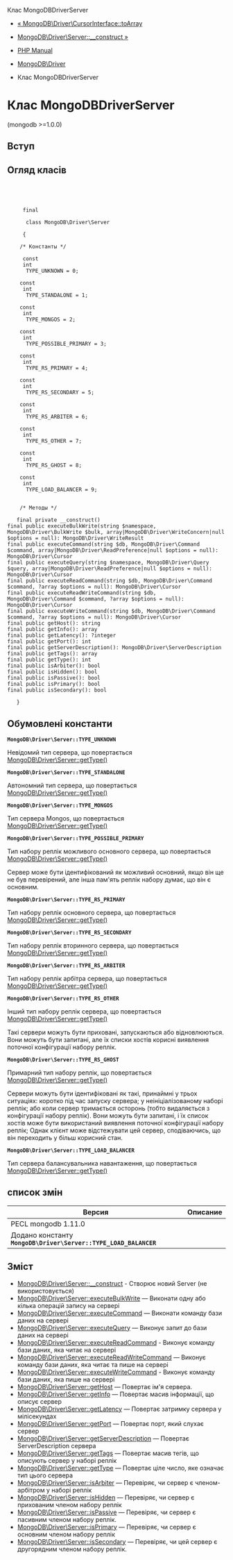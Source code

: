 Клас MongoDBDriverServer

-   [« MongoDB\\Driver\\CursorInterface::toArray](mongodb-driver-cursorinterface.toarray.html)
    
-   [MongoDB\\Driver\\Server::\_\_construct »](mongodb-driver-server.construct.html)
    
-   [PHP Manual](index.html)
    
-   [MongoDB\\Driver](book.mongodb.html)
    
-   Клас MongoDBDriverServer
    

# Клас MongoDBDriverServer

(mongodb >=1.0.0)

## Вступ

## Огляд класів

```classsynopsis



    
     final
     
      class MongoDB\Driver\Server
     
     {

    /* Константы */
    
     const
     int
      TYPE_UNKNOWN = 0;

    const
     int
      TYPE_STANDALONE = 1;

    const
     int
      TYPE_MONGOS = 2;

    const
     int
      TYPE_POSSIBLE_PRIMARY = 3;

    const
     int
      TYPE_RS_PRIMARY = 4;

    const
     int
      TYPE_RS_SECONDARY = 5;

    const
     int
      TYPE_RS_ARBITER = 6;

    const
     int
      TYPE_RS_OTHER = 7;

    const
     int
      TYPE_RS_GHOST = 8;

    const
     int
      TYPE_LOAD_BALANCER = 9;


    /* Методы */
    
   final private __construct()
final public executeBulkWrite(string $namespace, MongoDB\Driver\BulkWrite $bulk, array|MongoDB\Driver\WriteConcern|null $options = null): MongoDB\Driver\WriteResult
final public executeCommand(string $db, MongoDB\Driver\Command $command, array|MongoDB\Driver\ReadPreference|null $options = null): MongoDB\Driver\Cursor
final public executeQuery(string $namespace, MongoDB\Driver\Query $query, array|MongoDB\Driver\ReadPreference|null $options = null): MongoDB\Driver\Cursor
final public executeReadCommand(string $db, MongoDB\Driver\Command $command, ?array $options = null): MongoDB\Driver\Cursor
final public executeReadWriteCommand(string $db, MongoDB\Driver\Command $command, ?array $options = null): MongoDB\Driver\Cursor
final public executeWriteCommand(string $db, MongoDB\Driver\Command $command, ?array $options = null): MongoDB\Driver\Cursor
final public getHost(): string
final public getInfo(): array
final public getLatency(): ?integer
final public getPort(): int
final public getServerDescription(): MongoDB\Driver\ServerDescription
final public getTags(): array
final public getType(): int
final public isArbiter(): bool
final public isHidden(): bool
final public isPassive(): bool
final public isPrimary(): bool
final public isSecondary(): bool

   }
```

## Обумовлені константи

**`MongoDB\Driver\Server::TYPE_UNKNOWN`**

Невідомий тип сервера, що повертається [MongoDB\\Driver\\Server::getType()](mongodb-driver-server.gettype.html)

**`MongoDB\Driver\Server::TYPE_STANDALONE`**

Автономний тип сервера, що повертається [MongoDB\\Driver\\Server::getType()](mongodb-driver-server.gettype.html)

**`MongoDB\Driver\Server::TYPE_MONGOS`**

Тип сервера Mongos, що повертається [MongoDB\\Driver\\Server::getType()](mongodb-driver-server.gettype.html)

**`MongoDB\Driver\Server::TYPE_POSSIBLE_PRIMARY`**

Тип набору реплік можливого основного сервера, що повертається [MongoDB\\Driver\\Server::getType()](mongodb-driver-server.gettype.html)

Сервер може бути ідентифікований як можливий основний, якщо він ще не був перевірений, але інша пам'ять реплік набору думає, що він є основним.

**`MongoDB\Driver\Server::TYPE_RS_PRIMARY`**

Тип набору реплік основного сервера, що повертається [MongoDB\\Driver\\Server::getType()](mongodb-driver-server.gettype.html)

**`MongoDB\Driver\Server::TYPE_RS_SECONDARY`**

Тип набору реплік вторинного сервера, що повертається [MongoDB\\Driver\\Server::getType()](mongodb-driver-server.gettype.html)

**`MongoDB\Driver\Server::TYPE_RS_ARBITER`**

Тип набору реплік арбітра сервера, що повертається [MongoDB\\Driver\\Server::getType()](mongodb-driver-server.gettype.html)

**`MongoDB\Driver\Server::TYPE_RS_OTHER`**

Інший тип набору реплік сервера, що повертається [MongoDB\\Driver\\Server::getType()](mongodb-driver-server.gettype.html)

Такі сервери можуть бути приховані, запускаються або відновлюються. Вони можуть бути запитані, але їх списки хостів корисні виявлення поточної конфігурації набору реплік.

**`MongoDB\Driver\Server::TYPE_RS_GHOST`**

Примарний тип набору реплік, що повертається [MongoDB\\Driver\\Server::getType()](mongodb-driver-server.gettype.html)

Сервери можуть бути ідентифіковані як такі, принаймні у трьох ситуаціях: коротко під час запуску сервера; у неініціалізованому наборі реплік; або коли сервер тримається осторонь (тобто видаляється з конфігурації набору реплік). Вони можуть бути запитані, і їх список хостів може бути використаний виявлення поточної конфігурації набору реплік; Однак клієнт може відстежувати цей сервер, сподіваючись, що він переходить у більш корисний стан.

**`MongoDB\Driver\Server::TYPE_LOAD_BALANCER`**

Тип сервера балансувальника навантаження, що повертається [MongoDB\\Driver\\Server::getType()](mongodb-driver-server.gettype.html)

## список змін

| Версия                                                           | Описание |
|------------------------------------------------------------------|----------|
| PECL mongodb 1.11.0                                              |          |
| Додано константу **`MongoDB\Driver\Server::TYPE_LOAD_BALANCER`** |          |

## Зміст

-   [MongoDB\\Driver\\Server::\_\_construct](mongodb-driver-server.construct.html) - Створює новий Server (не використовується)
-   [MongoDB\\Driver\\Server::executeBulkWrite](mongodb-driver-server.executebulkwrite.html) — Виконати одну або кілька операцій запису на сервері
-   [MongoDB\\Driver\\Server::executeCommand](mongodb-driver-server.executecommand.html) — Виконати команду бази даних на сервері
-   [MongoDB\\Driver\\Server::executeQuery](mongodb-driver-server.executequery.html) — Виконує запит до бази даних на сервері
-   [MongoDB\\Driver\\Server::executeReadCommand](mongodb-driver-server.executereadcommand.html) - Виконує команду бази даних, яка читає на сервері
-   [MongoDB\\Driver\\Server::executeReadWriteCommand](mongodb-driver-server.executereadwritecommand.html) — Виконує команду бази даних, яка читає та пише на сервері
-   [MongoDB\\Driver\\Server::executeWriteCommand](mongodb-driver-server.executewritecommand.html) - Виконує команду бази даних, яка пише на сервері
-   [MongoDB\\Driver\\Server::getHost](mongodb-driver-server.gethost.html) — Повертає ім'я сервера.
-   [MongoDB\\Driver\\Server::getInfo](mongodb-driver-server.getinfo.html) — Повертає масив інформації, що описує сервер
-   [MongoDB\\Driver\\Server::getLatency](mongodb-driver-server.getlatency.html) — Повертає затримку сервера у мілісекундах
-   [MongoDB\\Driver\\Server::getPort](mongodb-driver-server.getport.html) — Повертає порт, який слухає сервер
-   [MongoDB\\Driver\\Server::getServerDescription](mongodb-driver-server.getserverdescription.html) — Повертає ServerDescription сервера
-   [MongoDB\\Driver\\Server::getTags](mongodb-driver-server.gettags.html) — Повертає масив тегів, що описують сервер у наборі реплік
-   [MongoDB\\Driver\\Server::getType](mongodb-driver-server.gettype.html) — Повертає ціле число, яке означає тип цього сервера
-   [MongoDB\\Driver\\Server::isArbiter](mongodb-driver-server.isarbiter.html) — Перевіряє, чи сервер є членом-арбітром у наборі реплік
-   [MongoDB\\Driver\\Server::isHidden](mongodb-driver-server.ishidden.html) — Перевіряє, чи сервер є прихованим членом набору реплік
-   [MongoDB\\Driver\\Server::isPassive](mongodb-driver-server.ispassive.html) — Перевіряє, чи сервер є пасивним членом набору реплік.
-   [MongoDB\\Driver\\Server::isPrimary](mongodb-driver-server.isprimary.html) — Перевіряє, чи сервер є основним членом набору реплік
-   [MongoDB\\Driver\\Server::isSecondary](mongodb-driver-server.issecondary.html) — Перевіряє, чи цей сервер є другорядним членом набору реплік.